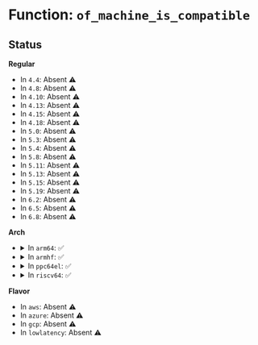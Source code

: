# Function: <code>of_machine_is_compatible</code>

## Status
<b>Regular</b>
<ul>
<li>
In <code>4.4</code>: Absent ⚠️
</li>
<li>
In <code>4.8</code>: Absent ⚠️
</li>
<li>
In <code>4.10</code>: Absent ⚠️
</li>
<li>
In <code>4.13</code>: Absent ⚠️
</li>
<li>
In <code>4.15</code>: Absent ⚠️
</li>
<li>
In <code>4.18</code>: Absent ⚠️
</li>
<li>
In <code>5.0</code>: Absent ⚠️
</li>
<li>
In <code>5.3</code>: Absent ⚠️
</li>
<li>
In <code>5.4</code>: Absent ⚠️
</li>
<li>
In <code>5.8</code>: Absent ⚠️
</li>
<li>
In <code>5.11</code>: Absent ⚠️
</li>
<li>
In <code>5.13</code>: Absent ⚠️
</li>
<li>
In <code>5.15</code>: Absent ⚠️
</li>
<li>
In <code>5.19</code>: Absent ⚠️
</li>
<li>
In <code>6.2</code>: Absent ⚠️
</li>
<li>
In <code>6.5</code>: Absent ⚠️
</li>
<li>
In <code>6.8</code>: Absent ⚠️
</li>
</ul>
<b>Arch</b>
<ul>
<li>
<details>
<summary>In <code>arm64</code>: ✅</summary>

```c
int of_machine_is_compatible(const char *compat);
```

**Collision:** Unique Global

**Inline:** No

**Transformation:** False

**Instances:**

```
In drivers/of/base.c (ffff800010b6af70)
Location: drivers/of/base.c:593
Inline: False
Direct callers:
  - drivers/net/ethernet/freescale/fec_main.c:fec_probe
  - drivers/net/ethernet/freescale/fec_main.c:fec_probe
  - drivers/edac/altera_edac.c:altr_edac_a10_probe
  - drivers/edac/altera_edac.c:altr_init_a10_ecc_device_type
  - drivers/edac/altera_edac.c:altr_init_a10_ecc_device_type
  - drivers/edac/altera_edac.c:altr_init_a10_ecc_block
  - drivers/edac/altera_edac.c:altr_sdram_probe
```
**Symbols:**

```
ffff800010b6af70-ffff800010b6afdc: of_machine_is_compatible (STB_GLOBAL)
```
</details>
</li>
<li>
<details>
<summary>In <code>armhf</code>: ✅</summary>

```c
int of_machine_is_compatible(const char *compat);
```

**Collision:** Unique Global

**Inline:** No

**Transformation:** False

**Instances:**

```
In drivers/of/base.c (c0c4e414)
Location: drivers/of/base.c:593
Inline: False
Direct callers:
  - arch/arm/mach-exynos/exynos.c:exynos_dt_machine_init
  - arch/arm/mach-exynos/exynos.c:exynos_dt_machine_init
  - arch/arm/mach-exynos/exynos.c:exynos_dt_machine_init
  - arch/arm/mach-exynos/exynos.c:exynos_dt_machine_init
  - arch/arm/mach-exynos/exynos.c:exynos_dt_machine_init
  - arch/arm/mach-exynos/exynos.c:exynos_dt_machine_init
  - arch/arm/mach-exynos/exynos.c:exynos_dt_machine_init
  - arch/arm/mach-exynos/exynos.c:exynos_dt_machine_init
  - arch/arm/mach-exynos/exynos.c:exynos_set_delayed_reset_assertion
  - arch/arm/mach-mvebu/system-controller.c:mvebu_system_controller_set_cpu_boot_addr
  - arch/arm/mach-mvebu/system-controller.c:mvebu_system_controller_get_soc_id
  - arch/arm/mach-mvebu/board-v7.c:mvebu_dt_init
  - arch/arm/mach-mvebu/pmsu.c:mvebu_v7_cpu_pm_init
  - arch/arm/mach-mvebu/pmsu.c:mvebu_v7_cpu_pm_init
  - arch/arm/mach-mvebu/pmsu.c:mvebu_v7_cpu_pm_init
  - arch/arm/mach-mvebu/pmsu.c:mvebu_v7_cpu_pm_init
  - arch/arm/mach-mvebu/pm.c:mvebu_pm_init
  - arch/arm/mach-mvebu/pm.c:mvebu_pm_init
  - arch/arm/mach-mvebu/pm.c:mvebu_pm_init
  - arch/arm/mach-mvebu/pm.c:mvebu_pm_init
  - arch/arm/mach-mvebu/pm-board.c:mvebu_armada_pm_init
  - arch/arm/mach-mvebu/platsmp-a9.c:mvebu_cortex_a9_boot_secondary
  - arch/arm/mach-mediatek/mediatek.c:mediatek_timer_init
  - arch/arm/mach-mediatek/mediatek.c:mediatek_timer_init
  - arch/arm/mach-mediatek/mediatek.c:mediatek_timer_init
  - arch/arm/mach-mediatek/mediatek.c:mediatek_timer_init
  - arch/arm/mach-milbeaut/platsmp.c:m10v_pm_init
  - arch/arm/mach-omap2/omap_hwmod_7xx_data.c:dra7xx_hwmod_init
  - arch/arm/mach-omap2/pdata-quirks.c:pdata_quirks_init
  - arch/arm/mach-omap2/pdata-quirks.c:pdata_quirks_init
  - arch/arm/mach-omap2/pdata-quirks.c:pdata_quirks_init
  - arch/arm/mach-omap2/pdata-quirks.c:pdata_quirks_check
  - arch/arm/mach-rockchip/rockchip.c:rockchip_timer_init
  - arch/arm/mach-shmobile/setup-rcar-gen2.c:rcar_gen2_timer_init
  - arch/arm/mach-shmobile/setup-rcar-gen2.c:rcar_gen2_timer_init
  - arch/arm/mach-shmobile/setup-rcar-gen2.c:rcar_gen2_timer_init
  - arch/arm/mach-shmobile/setup-rcar-gen2.c:rcar_gen2_timer_init
  - arch/arm/mach-shmobile/regulator-quirk-rcar-gen2.c:rcar_gen2_regulator_quirk
  - arch/arm/mach-shmobile/regulator-quirk-rcar-gen2.c:rcar_gen2_regulator_quirk
  - arch/arm/mach-shmobile/regulator-quirk-rcar-gen2.c:rcar_gen2_regulator_quirk
  - arch/arm/mach-shmobile/regulator-quirk-rcar-gen2.c:rcar_gen2_regulator_quirk
  - arch/arm/mach-shmobile/regulator-quirk-rcar-gen2.c:rcar_gen2_regulator_quirk
  - arch/arm/mach-tegra/tegra.c:tegra_dt_init_late
  - arch/arm/mach-tegra/tegra.c:tegra_dt_init_late
  - drivers/clk/imx/clk-imx6q.c:imx6q_clocks_init
  - drivers/clk/imx/clk-imx6q.c:imx6q_clocks_init
  - drivers/clk/imx/clk-imx6q.c:imx6q_clocks_init
  - drivers/clk/imx/clk-imx6q.c:imx6q_clocks_init
  - drivers/clk/imx/clk-imx6q.c:imx6q_clocks_init
  - drivers/clk/imx/clk-imx6q.c:imx6q_clocks_init
  - drivers/clk/imx/clk-imx6q.c:imx6q_clocks_init
  - drivers/clk/imx/clk-imx6q.c:imx6q_clocks_init
  - drivers/clk/imx/clk-imx6q.c:imx6q_clocks_init
  - drivers/clk/imx/clk-imx6q.c:imx6q_clocks_init
  - drivers/clk/imx/clk-imx6q.c:imx6q_clocks_init
  - drivers/clk/imx/clk-imx6q.c:imx6q_clocks_init
  - drivers/clk/imx/clk-imx6q.c:imx6q_clocks_init
  - drivers/clk/imx/clk-imx6q.c:imx6q_clocks_init
  - drivers/clk/imx/clk-imx6q.c:imx6q_clocks_init
  - drivers/clk/imx/clk-imx6q.c:imx6q_clocks_init
  - drivers/clk/imx/clk-imx6q.c:imx6q_clocks_init
  - drivers/clk/imx/clk-imx6q.c:imx6q_clocks_init
  - drivers/clk/imx/clk-imx6q.c:imx6q_clocks_init
  - drivers/clk/imx/clk-imx6q.c:imx6q_clocks_init
  - drivers/clk/imx/clk-imx6q.c:imx6q_clocks_init
  - drivers/clk/imx/clk-imx6q.c:imx6q_clocks_init
  - drivers/clk/imx/clk-imx6q.c:of_assigned_ldb_sels
  - drivers/clk/imx/clk-imx6ul.c:imx6ul_clocks_init
  - drivers/clk/imx/clk-imx6ul.c:imx6ul_clocks_init
  - drivers/clk/imx/clk-imx6ul.c:imx6ul_clocks_init
  - drivers/clk/imx/clk-imx6ul.c:imx6ul_clocks_init
  - drivers/clk/imx/clk-imx6ul.c:imx6ul_clocks_init
  - drivers/clk/imx/clk-imx6ul.c:imx6ul_clocks_init
  - drivers/clk/imx/clk-imx6ul.c:imx6ul_clocks_init
  - drivers/clk/imx/clk-imx6ul.c:imx6ul_clocks_init
  - drivers/clk/imx/clk-imx6ul.c:imx6ul_clocks_init
  - drivers/clk/imx/clk-imx6ul.c:imx6ul_clocks_init
  - drivers/clk/imx/clk-imx6ul.c:imx6ul_clocks_init
  - drivers/clk/imx/clk-imx6ul.c:imx6ul_clocks_init
  - drivers/clk/imx/clk-imx6ul.c:imx6ul_clocks_init
  - drivers/clk/imx/clk-imx6ul.c:imx6ul_clocks_init
  - drivers/clk/imx/clk-imx6ul.c:imx6ul_clocks_init
  - drivers/clk/imx/clk-imx6ul.c:imx6ul_clocks_init
  - drivers/clk/mvebu/mv98dx3236.c:mv98dx3236_get_clk_ratio
  - drivers/clk/mvebu/mv98dx3236.c:mv98dx3236_get_clk_ratio
  - drivers/clk/mvebu/mv98dx3236.c:mv98dx3236_get_clk_ratio
  - drivers/clk/mvebu/mv98dx3236.c:mv98dx3236_get_clk_ratio
  - drivers/clk/mvebu/mv98dx3236.c:mv98dx3236_get_cpu_freq
  - drivers/clk/mvebu/mv98dx3236.c:mv98dx3236_get_cpu_freq
  - drivers/clk/ti/dpll.c:of_ti_omap3_dpll_setup
  - drivers/clk/ti/dpll.c:of_ti_omap3_dpll_setup
  - drivers/clk/ti/clkctrl.c:_ti_omap4_clkctrl_setup
  - drivers/clk/ti/clkctrl.c:_ti_omap4_clkctrl_setup
  - drivers/clk/ti/clkctrl.c:_ti_omap4_clkctrl_setup
  - drivers/clk/ti/clkctrl.c:_ti_omap4_clkctrl_setup
  - drivers/clk/ti/clkctrl.c:_ti_omap4_clkctrl_setup
  - drivers/clk/ti/clkctrl.c:_ti_omap4_clkctrl_setup
  - drivers/clk/ti/clkctrl.c:_ti_omap4_clkctrl_setup
  - drivers/clk/ti/clkctrl.c:_ti_omap4_clkctrl_setup
  - drivers/soc/tegra/fuse/tegra-apbmisc.c:tegra_init_apbmisc
  - drivers/net/ethernet/freescale/fec_main.c:fec_probe
  - drivers/net/ethernet/freescale/fec_main.c:fec_probe
  - drivers/edac/armada_xp_edac.c:axp_mc_probe
  - drivers/edac/armada_xp_edac.c:axp_mc_probe
  - drivers/cpufreq/mvebu-cpufreq.c:armada_xp_pmsu_cpufreq_init
  - drivers/cpufreq/tegra124-cpufreq.c:tegra_cpufreq_init
  - drivers/cpufreq/tegra124-cpufreq.c:tegra_cpufreq_init
  - drivers/cpuidle/cpuidle-exynos.c:exynos_cpuidle_probe
  - drivers/cpuidle/cpuidle-exynos.c:exynos_cpuidle_probe
  - drivers/clocksource/timer-tegra.c:tegra20_init_timer
  - drivers/clocksource/timer-tegra.c:tegra20_init_timer
  - drivers/clocksource/timer-ti-32k.c:ti_32k_timer_init
  - drivers/clocksource/timer-imx-gpt.c:imx31_timer_init_dt
```
**Symbols:**

```
c0c4e414-c0c4e464: of_machine_is_compatible (STB_GLOBAL)
```
</details>
</li>
<li>
<details>
<summary>In <code>ppc64el</code>: ✅</summary>

```c
int of_machine_is_compatible(const char *compat);
```

**Collision:** Unique Global

**Inline:** No

**Transformation:** False

**Instances:**

```
In drivers/of/base.c (c000000000c44a70)
Location: drivers/of/base.c:593
Inline: False
Direct callers:
  - arch/powerpc/kernel/pci_64.c:__se_sys_pciconfig_iobase
  - arch/powerpc/platforms/powernv/setup.c:pnv_probe
  - arch/powerpc/platforms/pseries/setup.c:pSeries_probe
  - arch/powerpc/platforms/pseries/setup.c:pSeries_probe
  - drivers/of/address.c:__of_translate_address
  - drivers/of/address.c:__of_translate_address
```
**Symbols:**

```
c000000000c44a70-c000000000c44b10: of_machine_is_compatible (STB_GLOBAL)
```
</details>
</li>
<li>
<details>
<summary>In <code>riscv64</code>: ✅</summary>

```c
int of_machine_is_compatible(const char *compat);
```

**Collision:** Unique Global

**Inline:** No

**Transformation:** False

**Instances:**

```
In drivers/of/base.c (ffffffe000720586)
Location: drivers/of/base.c:593
Inline: False
```
**Symbols:**

```
ffffffe000720586-ffffffe0007205ea: of_machine_is_compatible (STB_GLOBAL)
```
</details>
</li>
</ul>
<b>Flavor</b>
<ul>
<li>
In <code>aws</code>: Absent ⚠️
</li>
<li>
In <code>azure</code>: Absent ⚠️
</li>
<li>
In <code>gcp</code>: Absent ⚠️
</li>
<li>
In <code>lowlatency</code>: Absent ⚠️
</li>
</ul>

## Differences
<b>Arch</b>
<ul>
</ul>
